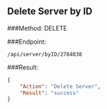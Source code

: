 ## Delete Server by ID

###Method:
DELETE

###Endpoint:

```console
/api/server/byID/2784038
```

###Result:

```json
{
    "Action": "Delete Server",
    "Result": "success"
}
```